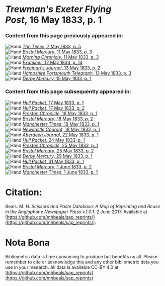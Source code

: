# *Trewman's Exeter Flying Post*, 16 May 1833, p. 1  
  
### Content from this page previously appeared in:  
![Hand](http://scissorsandpaste.net/wp-content/uploads/2017/06/smallhandpointer.png) [*The Times*, 7 May 1833, p. 5](https://mhbeals.github.io/sap_html/The-Times/The-Times-7-May-1833-p-5)  
![Hand](http://scissorsandpaste.net/wp-content/uploads/2017/06/smallhandpointer.png) [*Bristol Mercury*, 11 May 1833, p. 3](https://mhbeals.github.io/sap_html/Bristol-Mercury/Bristol-Mercury-11-May-1833-p-3)  
![Hand](http://scissorsandpaste.net/wp-content/uploads/2017/06/smallhandpointer.png) [*Morning Chronicle*, 11 May 1833, p. 3](https://mhbeals.github.io/sap_html/Morning-Chronicle/Morning-Chronicle-11-May-1833-p-3)  
![Hand](http://scissorsandpaste.net/wp-content/uploads/2017/06/smallhandpointer.png) [*Examiner*, 12 May 1833, p. 14](https://mhbeals.github.io/sap_html/Examiner/Examiner-12-May-1833-p-14)  
![Hand](http://scissorsandpaste.net/wp-content/uploads/2017/06/smallhandpointer.png) [*Freeman's Journal*, 13 May 1833, p. 2](https://mhbeals.github.io/sap_html/Freeman's-Journal/Freeman's-Journal-13-May-1833-p-2)  
![Hand](http://scissorsandpaste.net/wp-content/uploads/2017/06/smallhandpointer.png) [*Hampshire Portsmouth Telegraph*, 13 May 1833, p. 3](https://mhbeals.github.io/sap_html/Hampshire-Portsmouth-Telegraph/Hampshire-Portsmouth-Telegraph-13-May-1833-p-3)  
![Hand](http://scissorsandpaste.net/wp-content/uploads/2017/06/smallhandpointer.png) [*Derby Mercury*, 15 May 1833, p. 1](https://mhbeals.github.io/sap_html/Derby-Mercury/Derby-Mercury-15-May-1833-p-1)  
  
### Content from this page subsequently appeared in:  
![Hand](http://scissorsandpaste.net/wp-content/uploads/2017/06/smallhandpointer.png) [*Hull Packet*, 17 May 1833, p. 1](https://mhbeals.github.io/sap_html/Hull-Packet/Hull-Packet-17-May-1833-p-1)  
![Hand](http://scissorsandpaste.net/wp-content/uploads/2017/06/smallhandpointer.png) [*Hull Packet*, 17 May 1833, p. 2](https://mhbeals.github.io/sap_html/Hull-Packet/Hull-Packet-17-May-1833-p-2)  
![Hand](http://scissorsandpaste.net/wp-content/uploads/2017/06/smallhandpointer.png) [*Preston Chronicle*, 18 May 1833, p. 1](https://mhbeals.github.io/sap_html/Preston-Chronicle/Preston-Chronicle-18-May-1833-p-1)  
![Hand](http://scissorsandpaste.net/wp-content/uploads/2017/06/smallhandpointer.png) [*Bristol Mercury*, 18 May 1833, p. 2](https://mhbeals.github.io/sap_html/Bristol-Mercury/Bristol-Mercury-18-May-1833-p-2)  
![Hand](http://scissorsandpaste.net/wp-content/uploads/2017/06/smallhandpointer.png) [*Manchester Times*, 18 May 1833, p. 1](https://mhbeals.github.io/sap_html/Manchester-Times/Manchester-Times-18-May-1833-p-1)  
![Hand](http://scissorsandpaste.net/wp-content/uploads/2017/06/smallhandpointer.png) [*Newcastle Courant*, 18 May 1833, p. 1](https://mhbeals.github.io/sap_html/Newcastle-Courant/Newcastle-Courant-18-May-1833-p-1)  
![Hand](http://scissorsandpaste.net/wp-content/uploads/2017/06/smallhandpointer.png) [*Aberdeen Journal*, 22 May 1833, p. 1](https://mhbeals.github.io/sap_html/Aberdeen-Journal/Aberdeen-Journal-22-May-1833-p-1)  
![Hand](http://scissorsandpaste.net/wp-content/uploads/2017/06/smallhandpointer.png) [*Hull Packet*, 24 May 1833, p. 1](https://mhbeals.github.io/sap_html/Hull-Packet/Hull-Packet-24-May-1833-p-1)  
![Hand](http://scissorsandpaste.net/wp-content/uploads/2017/06/smallhandpointer.png) [*Preston Chronicle*, 25 May 1833, p. 1](https://mhbeals.github.io/sap_html/Preston-Chronicle/Preston-Chronicle-25-May-1833-p-1)  
![Hand](http://scissorsandpaste.net/wp-content/uploads/2017/06/smallhandpointer.png) [*Bristol Mercury*, 25 May 1833, p. 2](https://mhbeals.github.io/sap_html/Bristol-Mercury/Bristol-Mercury-25-May-1833-p-2)  
![Hand](http://scissorsandpaste.net/wp-content/uploads/2017/06/smallhandpointer.png) [*Derby Mercury*, 29 May 1833, p. 1](https://mhbeals.github.io/sap_html/Derby-Mercury/Derby-Mercury-29-May-1833-p-1)  
![Hand](http://scissorsandpaste.net/wp-content/uploads/2017/06/smallhandpointer.png) [*Hull Packet*, 31 May 1833, p. 1](https://mhbeals.github.io/sap_html/Hull-Packet/Hull-Packet-31-May-1833-p-1)  
![Hand](http://scissorsandpaste.net/wp-content/uploads/2017/06/smallhandpointer.png) [*Bristol Mercury*, 1 June 1833, p. 2](https://mhbeals.github.io/sap_html/Bristol-Mercury/Bristol-Mercury-1-June-1833-p-2)  
![Hand](http://scissorsandpaste.net/wp-content/uploads/2017/06/smallhandpointer.png) [*Manchester Times*, 1 June 1833, p. 1](https://mhbeals.github.io/sap_html/Manchester-Times/Manchester-Times-1-June-1833-p-1)  


# Citation: 

Beals. M. H. *Scissors and Paste Database: A Map of Reprinting and Reuse in the Anglophone Newspaper Press v.1.0.1.* 2 June 2017. Available at [https://github.com/mhbeals/sap_reprints/](https://github.com/mhbeals/sap_reprints/). 

# Nota Bona

Bibliometric data is time consuming to produce but benefits us all. Please remember to cite or acknowledge this and any other bibliometric data you use in your research. All data is available CC-BY 4.0 at [https://github.com/mhbeals/sap_reprints](https://github.com/mhbeals/sap_reprints)